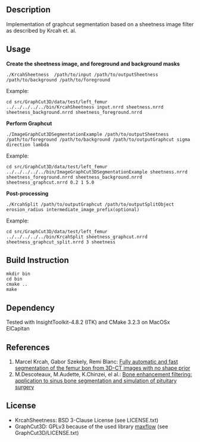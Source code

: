 ## Description
Implementation of graphcut segmentation based on a sheetness image filter as described by Krcah et. al.

## Usage
**Create the sheetness image, and foreground and background masks**

`./KrcahSheetness  /path/to/input /path/to/outputSheetness /path/to/background /path/to/foreground`

Example: 
```
cd src/GraphCut3D/data/test/left_femur
../../../../../bin/KrcahSheetness input.nrrd sheetness.nrrd sheetness_background.nrrd sheetness_foreground.nrrd
```

**Perform Graphcut**

`./ImageGraphCut3DSegmentationExample /path/to/outputSheetness /path/to/foreground /path/to/background /path/to/outputGraphcut sigma direction lambda `

Example: 
```
cd src/GraphCut3D/data/test/left_femur
../../../../../bin/ImageGraphCut3DSegmentationExample sheetness.nrrd sheetness_foreground.nrrd sheetness_background.nrrd sheetness_graphcut.nrrd 0.2 1 5.0
```

**Post-processing**

`./KrcahSplit /path/to/outputGraphcut /path/to/outputSplitObject erosion_radius intermediate_image_prefix(optional) `

Example: 
```
cd src/GraphCut3D/data/test/left_femur
../../../../../bin/KrcahSplit sheetness_graphcut.nrrd sheetness_graphcut_split.nrrd 3 sheetness
```

## Build Instruction
```
mkdir bin
cd bin
cmake ..
make
```

## Dependency
Tested with InsightToolkit-4.8.2 (ITK) and CMake 3.2.3 on MacOSx ElCapitan

## References
1. Marcel Krcah, Gabor Szekely, Remi Blanc: [Fully automatic and fast segmentation of the femur bon from 3D-CT images with no shape prior](https://www.vision.ee.ethz.ch/publications/papers/proceedings/eth_biwi_00818.pdf)
2. M.Descoteaux, M.Audette, K.Chinzei, el al.: [Bone enhancement filtering: application to sinus bone segmentation and simulation of pituitary surgery](http://www.cim.mcgill.ca/~shape/publications/miccai05b.pdf)

## License
- KrcahSheetness: BSD 3-Clause License (see LICENSE.txt)
- GraphCut3D: GPLv3 because of the used library [maxflow](https://pub.ist.ac.at/~vnk/software.html) (see GraphCut3D/LICENSE.txt)
